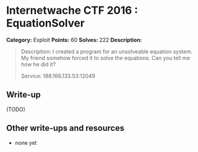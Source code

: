 # Internetwache CTF 2016 : EquationSolver

**Category:** Exploit
**Points:** 60
**Solves:** 222
**Description:**

> Description: I created a program for an unsolveable equation system. My friend somehow forced it to solve the equations. Can you tell me how he did it?
> 
> 
> Service: 188.166.133.53:12049


## Write-up

(TODO)

## Other write-ups and resources

* none yet
